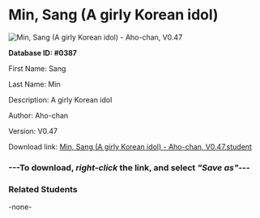 # Min, Sang (A girly Korean idol)

<img src="Files/Min, Sang (A girly Korean idol).png" title="Min, Sang (A girly Korean idol) - Aho-chan, V0.47">

**Database ID: #0387**

First Name: Sang

Last Name: Min

Description: A girly Korean idol

Author: Aho-chan

Version: V0.47

Download link: <a href="https://raw.githubusercontent.com/Arbiter1223/Daigaku-Gurashi-Custom-Students/master/Files/Student Files/Min%2C%20Sang%20(A%20girly%20Korean%20idol)%20-%20Aho-chan%2C%20V0.47.student">Min, Sang (A girly Korean idol) - Aho-chan, V0.47.student</a>

### ---**To download, _right-click_ the link, and select _"Save as"_**---

### Related Students

-none-
